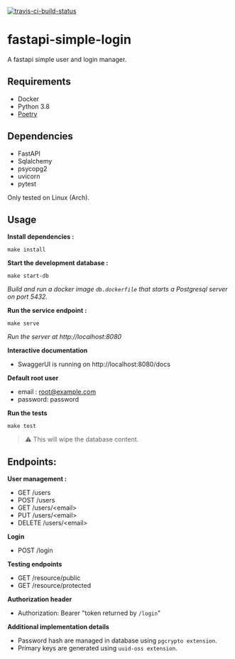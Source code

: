 [![travis-ci-build-status]][travis-ci]

# fastapi-simple-login
A fastapi simple user and login manager.

## Requirements

- Docker
- Python 3.8
- [Poetry](https://python-poetry.org/docs/)

## Dependencies

- FastAPI
- Sqlalchemy
- psycopg2
- uvicorn
- pytest

Only tested on Linux (Arch).

## Usage

**Install dependencies :**
```
make install
```


**Start the development database :**

```shell
make start-db
```

*Build and run a docker image `db.dockerfile` that starts a Postgresql 
server on port 5432.*


**Run the service endpoint :**

```
make serve
```

*Run the server at http://localhost:8080*


**Interactive documentation**

- SwaggerUI is running on http://localhost:8080/docs


**Default root user**

 - email : root@example.com
 - password: password


**Run the tests** 
```shell
make test
```
> :warning: This will wipe the database content.

## Endpoints:

**User management :**
- GET /users
- POST /users
- GET /users/\<email\>
- PUT /users/\<email\>
- DELETE /users/\<email\>

**Login**
- POST /login

**Testing endpoints**
- GET /resource/public
- GET /resource/protected


**Authorization header**

- Authorization: Bearer "token returned by `/login`\"


**Additional implementation details**

- Password hash are managed in database using `pgcrypto extension`.
- Primary keys are generated using `uuid-oss extension`.



[travis-ci]: https://travis-ci.org/github/thibautfrain/fastapi-simple-login
[travis-ci-build-status]: https://travis-ci.org/thibautfrain/fastapi-simple-login.svg?branch=main